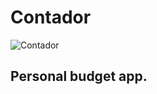 # Contador
![Contador](https://github.com/JakubOciepa/Contador/workflows/Contador/badge.svg)

## Personal budget app.
